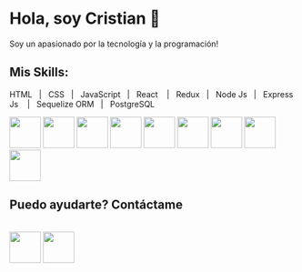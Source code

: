# Hola, soy Cristian 👋

Soy un apasionado por la tecnología y la programación!

## Mis Skills:
HTML&nbsp;&nbsp;&nbsp;|&nbsp;&nbsp;&nbsp;CSS&nbsp;&nbsp;&nbsp;|&nbsp;&nbsp;&nbsp;JavaScript&nbsp;&nbsp;&nbsp;|&nbsp;&nbsp;&nbsp;React
&nbsp;&nbsp;&nbsp;|&nbsp;&nbsp;&nbsp;Redux&nbsp;&nbsp;&nbsp;|&nbsp;&nbsp;&nbsp;Node Js&nbsp;&nbsp;&nbsp;|&nbsp;&nbsp;&nbsp;Express Js
&nbsp;&nbsp;&nbsp;|&nbsp;&nbsp;&nbsp;Sequelize ORM&nbsp;&nbsp;&nbsp;|&nbsp;&nbsp;&nbsp;PostgreSQL

<img src="https://raw.githubusercontent.com/yurijserrano/Github-Profile-Readme-Logos/master/others/html.svg"  height="55" width="55">
<img src="https://raw.githubusercontent.com/yurijserrano/Github-Profile-Readme-Logos/master/others/css.svg"  height="55" width="55">
<img src="https://raw.githubusercontent.com/yurijserrano/Github-Profile-Readme-Logos/master/programming%20languages/javascript.svg"  height="55" width="55">
<img src="https://raw.githubusercontent.com/yurijserrano/Github-Profile-Readme-Logos/master/frameworks/react.svg"  height="55" width="55">
<img src="https://raw.githubusercontent.com/yurijserrano/Github-Profile-Readme-Logos/master/frameworks/redux.svg"  height="55" width="55">
<img src="https://raw.githubusercontent.com/yurijserrano/Github-Profile-Readme-Logos/master/frameworks/nodejs.svg"  height="55" width="55">
<img src="https://camo.githubusercontent.com/28e93a1bfe79f991ddcd35f7833e8537f0e7b31aa326dfbe98fe7eb538b40b46/68747470733a2f2f63646e2e69636f6e2d69636f6e732e636f6d2f69636f6e73322f323431352f504e472f3531322f657870726573735f6f726967696e616c5f776f72646d61726b5f6c6f676f5f69636f6e5f3134363532382e706e67"  height="55" width="55">
<img src="https://camo.githubusercontent.com/c7df0ed52a480ff725aac7ac3a11c8aedb6f60ea8ab01929c6adea9903589222/68747470733a2f2f63646e2e69636f6e2d69636f6e732e636f6d2f69636f6e73322f323130372f504e472f3531322f66696c655f747970655f73657175656c697a655f69636f6e5f3133303137332e706e67"  height="55" width="55">
<img src="https://raw.githubusercontent.com/yurijserrano/Github-Profile-Readme-Logos/master/databases/postgresql.svg"  height="55" width="55">

## Puedo ayudarte? Contáctame
<br/>
<a href="https://www.linkedin.com/in/cristian-baronetto"><img src="https://image.flaticon.com/icons/png/512/174/174857.png"  height="55" width="55"></a>
<a href="mailto:crisbaronetto@hotmail.com"><img src="https://image.flaticon.com/icons/png/512/1633/1633686.png"  height="55" width="55"></a>

<!--
**Cristian-M-B/Cristian-M-B** is a ✨ _special_ ✨ repository because its `README.md` (this file) appears on your GitHub profile.

Here are some ideas to get you started:

- 🔭 I’m currently working on ...
- 🌱 I’m currently learning ...
- 👯 I’m looking to collaborate on ...
- 🤔 I’m looking for help with ...
- 💬 Ask me about ...
- 📫 How to reach me: ...
- 😄 Pronouns: ...
- ⚡ Fun fact: ...
-->

